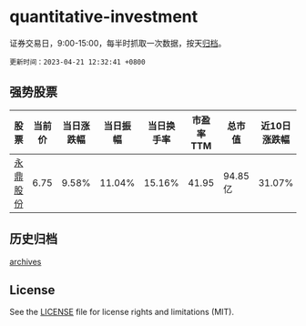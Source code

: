 # quantitative-investment

证券交易日，9:00-15:00，每半时抓取一次数据，按天[归档](archives)。

`更新时间：2023-04-21 12:32:41 +0800`

## 强势股票

|股票|当前价|当日涨跌幅|当日振幅|当日换手率|市盈率TTM|总市值|近10日涨跌幅|
|----|----|----|----|----|----|----|----|
|[永鼎股份](https://xueqiu.com/S/SH600105)|6.75|9.58%|11.04%|15.16%|41.95|94.85亿|31.07%|

## 历史归档

[archives](archives)

## License

See the [LICENSE](LICENSE) file for license rights and limitations (MIT).